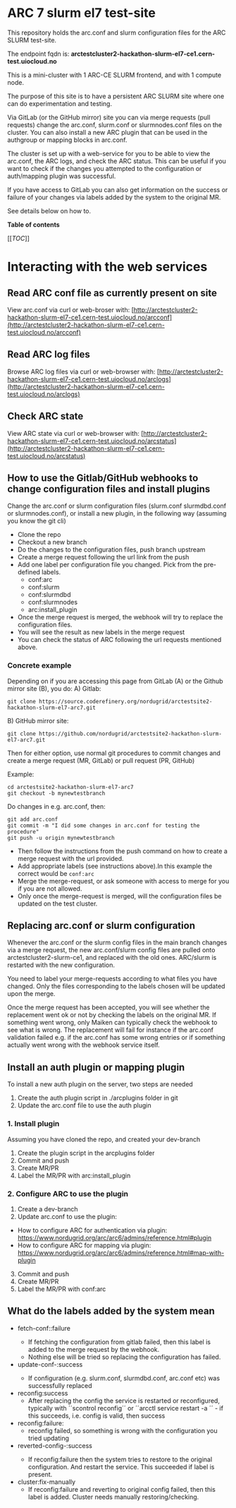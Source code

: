 # ARC 7 slurm el7 test-site
This repository holds the arc.conf and slurm configuration files for the ARC SLURM test-site. 

The endpoint fqdn is:  **arctestcluster2-hackathon-slurm-el7-ce1.cern-test.uiocloud.no**

This is a mini-cluster with 1 ARC-CE SLURM frontend, and with 1 compute node. 

The purpose of this site is to have a persistent ARC SLURM site where one can do experimentation and testing. 

Via GitLab (or the GitHub mirror) site you can via merge requests (pull requests) change the arc.conf, slurm.conf or slurmnodes.conf files on the cluster. 
You can also install a new ARC plugin that can be used in the authgroup or mapping blocks in arc.conf. 

The cluster is set up with a web-service for you to be able to view the arc.conf, the ARC logs, and check the ARC status. This can be useful if you want to check if the changes you attempted to the configuration or auth/mapping plugin was successful. 

If you have access to GitLab you can also get information on the success or failure of your changes via labels added by the system to the original MR.  


See details below  on how to. 

**Table of contents**

[[_TOC_]] 


# Interacting with the web services

## Read ARC conf file as currently  present on site
View arc.conf via curl or web-broser with: [http://arctestcluster2-hackathon-slurm-el7-ce1.cern-test.uiocloud.no/arcconf](http://arctestcluster2-hackathon-slurm-el7-ce1.cern-test.uiocloud.no/arcconf)

## Read ARC log files
Browse ARC log files via curl or web-browser with: [http://arctestcluster2-hackathon-slurm-el7-ce1.cern-test.uiocloud.no/arclogs](http://arctestcluster2-hackathon-slurm-el7-ce1.cern-test.uiocloud.no/arclogs)


## Check ARC state
View ARC state via curl or web-browser with: [http://arctestcluster2-hackathon-slurm-el7-ce1.cern-test.uiocloud.no/arcstatus](http://arctestcluster2-hackathon-slurm-el7-ce1.cern-test.uiocloud.no/arcstatus)


## How to use the Gitlab/GitHub webhooks to change configuration files and install plugins
Change the arc.conf or slurm configuration files (slurm.conf slurmdbd.conf or slurmnodes.conf), or install a new plugin, in the following way 
(assuming you know the git cli)

- Clone the repo
- Checkout a new branch 
- Do the changes to the configuration files, push branch upstream
- Create a merge request following the url link from the push
- Add one label per configuration file you changed. Pick from the pre-defined labels.  
  - conf:arc 
  - conf:slurm
  - conf:slurmdbd
  - conf:slurmnodes
  - arc:install_plugin
- Once the merge request is merged, the webhook will try to replace the configuration files.
- You will see the result as new labels in the merge request
- You can check the status of ARC following the url requests mentioned above. 


### Concrete example
Depending on if you are accessing this page from GitLab (A) or the Github mirror site (B), you do:
A) Gitlab:

```
git clone https://source.coderefinery.org/nordugrid/arctestsite2-hackathon-slurm-el7-arc7.git
``` 

B) GitHub mirror site:

```
git clone https://github.com/nordugrid/arctestsite2-hackathon-slurm-el7-arc7.git
``` 

Then for either option, use normal git procedures to commit changes and create a merge request (MR, GitLab) or pull request (PR, GitHub)

Example:

```
cd arctestsite2-hackathon-slurm-el7-arc7
git checkout -b mynewtestbranch
```

Do changes in e.g. arc.conf, then:

```
git add arc.conf
git commit -m "I did some changes in arc.conf for testing the procedure"
git push -u origin mynewtestbranch
``` 

- Then follow the instructions from the push command on how to create a merge request with the url provided. 
- Add appropriate labels (see instructions above).In this example the correct would be `conf:arc`
- Merge the merge-request, or ask someone with access to merge for you if you are not allowed.
- Only once the merge-request is merged, will the configuration files be updated on the test cluster. 



## Replacing arc.conf or slurm configuration

Whenever the arc.conf or the slurm config files in the main branch changes via a merge request, the new arc.conf/slurm config files are pulled onto arctestcluster2-slurm-ce1, and replaced with the old ones. ARC/slurm is restarted with the new configuration. 

You need to label your merge-requests according to what files you have changed. Only the files corresponding to the labels chosen will be updated upon the merge. 

Once the merge request has been accepted, you will see whether the replacement went ok or not by checking the labels on the original MR. If something went wrong, only Maiken can typically check the webhook to see what is wrong. 
The replacement will fail for instance if the arc.conf validation failed e.g. if the arc.conf has some wrong entries or if something actually went wrong with the webhook service itself. 




## Install an auth plugin or mapping plugin
To install a new auth plugin on the server, two steps are needed
1. Create the auth plugin script in ./arcplugins folder in git
2. Update the arc.conf file to use the auth plugin 


### 1. Install plugin
Assuming you have cloned the repo, and created your dev-branch

1. Create the plugin script in the arcplugins folder
2. Commit and push
3. Create MR/PR
4. Label the MR/PR with arc:install_plugin

### 2. Configure ARC to use the plugin

1. Create a dev-branch
2. Update arc.conf to use the plugin:
  - How to configure ARC for authentication via plugin: https://www.nordugrid.org/arc/arc6/admins/reference.html#plugin
  - How to configure ARC for mapping via plugin: https://www.nordugrid.org/arc/arc6/admins/reference.html#map-with-plugin
3. Commit and push
4. Create MR/PR
5. Label the MR/PR with conf:arc



## What do the labels added by the system mean 

- fetch-conf:<conftype>:failure
  - If fetching the configuration from gitlab failed, then this label is added to the merge request by the webhook.
  - Nothing else will be tried so replacing the configuration has failed. 
- update-conf-<conftype>:success 
  - If configuration (e.g. slurm.conf, slurmdbd.conf, arc.conf etc) was successfully replaced
- reconfig:success
  -  After replacing the config the service is restarted or reconfigured, typically with ´´scontrol reconfig´´ or ´´arcctl service restart -a ´´ - if this succeeds, i.e. config is valid, then success
- reconfig:failure: 
  - reconfig failed, so something is wrong with the configuration you tried updating
- reverted-config-<conftype>:success
  - If reconfig:failure then the system tries to restore to the original configuration. And restart the service. This succeeded if label is present.
- cluster:fix-manually 
  - If reconfig:failure and reverting to original config failed, then this label is added. Cluster needs manually restoring/checking. 




